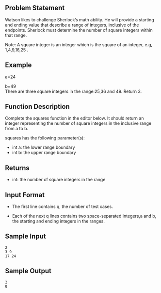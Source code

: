 ## Problem Statement
Watson likes to challenge Sherlock’s math ability. He will provide a starting and ending value that describe a range of integers, inclusive of the endpoints. Sherlock must determine the number of square integers within that range.

Note: A square integer is an integer which is the square of an integer, e.g, 1,4,9,16,25 .

## Example

a=24 


b=49  
There are three square integers in the range:25,36 and 49. Return 3.

## Function Description

Complete the squares function in the editor below. It should return an integer representing the number of square integers in the inclusive range from a to b.

squares has the following parameter(s):

- int a: the lower range boundary
- int b: the upper range boundary

## Returns

- int: the number of square integers in the range

## Input Format

- The first line contains q, the number of test cases.

- Each of the next q lines contains two space-separated integers,a  and b, the starting and ending integers in the ranges.

## Sample Input
```
2
3 9
17 24
```

## Sample Output
```
2
0
```
